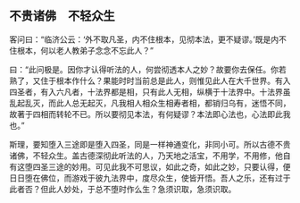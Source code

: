 ## 不贵诸佛　不轻众生

客问曰：“临济公云：‘外不取凡圣，内不住根本，见彻本法，更不疑谬。’既是内不住根本，何以老人教弟子念念不忘此人？”

曰：“此问极是。因你才认得听法的人，何尝彻透本人之妙？故要你去保任。你若熟了，又住于根本作什么？果能时时当前总是此人，则惟见此人在大千世界。有入四圣者，有入六凡者，十法界都是相，只有此人无相，纵横于十法界中。十法界虽乱起乱灭，而此人总无起灭，凡我相人相众生相寿者相，都销归乌有，迷悟不同，故著于四相而转轮不已。所以要彻见本法，有何疑谬？本法即心法也，心法即此我也。”

斯理，要知堕入三途即是堕入四圣，同是一样神通变化，非同小可。所以古德不贵诸佛，不轻众生。盖古德深彻此听法的人，乃天地之活宝，不用学，不用修，他自有这堕四圣三途的妙用。可见此我不可思议，如此之奇，如此之妙，只要认得，便日日堕在佛位，而游戏于彼九法界中，度尽众生，使皆开悟。吾人之乐，还有过于此者否？但此人妙处，于总不堕时作么生？急须识取，急须识取。
